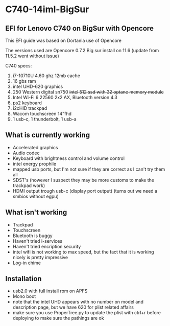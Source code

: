 # C740-14iml-BigSur
## EFI for Lenovo C740 on BigSur with Opencore

This EFI guide was based on Dortania use of Opencore

The versions used are Opencore 0.7.2
Big sur install on 11.6 (update from 11.5.2 went without issue)

C740 specs:
1. i7-10710U 4.60 ghz 12mb cache 
2. 16 gbs ram
3. intel UHD-620 graphics
4. 250 Western digital sn750  <del>intel 512 ssd with 32 optane memory module</del>
5. Intel Wi-Fi 6 22560 2x2 AX, Bluetooth version 4.3
7. ps2 keyboard
8. i2cHID trackpad
9. Wacom touchscreen 14"fhd
10. 1 usb-c, 1 thunderbolt, 1 usb-a

## What is currently working

- Accelerated graphics
- Audio codec
- Keyboard with brightness control and volume control
- intel energy prophile
- mapped usb ports, but I'm not sure if they are correct as I can't try them all
- SDST's (however I suspect they may be more customs to make the trackpad work)
- HDMI output trough usb-c (display port output) (turns out we need a smbios without egpu)

## What **isn't** working
- Trackpad
- Touchscreen
- Bluetooth is buggy
- Haven't tried i-services
- Haven't tried encription security
- intel wifi is not working to max speed, but the fact that it is working nicely is pretty impressive
- Log-in chime

## Installation
- usb2.0 with full install rom on APFS
- Mono boot
- note that the intel UHD appears with no number on model and description page, but we have 620 for plist related affairs
- make sure you use ProperTree.py to update the plist with ctrl+r before deploying to make sure the pathings are ok 
